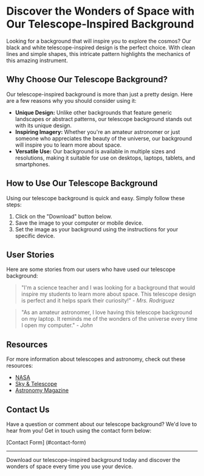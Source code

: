 <!--font:Raleway-->

# Discover the Wonders of Space with Our Telescope-Inspired Background

Looking for a background that will inspire you to explore the cosmos? Our black and white telescope-inspired design is the perfect choice. With clean lines and simple shapes, this intricate pattern highlights the mechanics of this amazing instrument.

## Why Choose Our Telescope Background?

Our telescope-inspired background is more than just a pretty design. Here are a few reasons why you should consider using it:

- **Unique Design:** Unlike other backgrounds that feature generic landscapes or abstract patterns, our telescope background stands out with its unique design.
- **Inspiring Imagery:** Whether you're an amateur astronomer or just someone who appreciates the beauty of the universe, our background will inspire you to learn more about space.
- **Versatile Use:** Our background is available in multiple sizes and resolutions, making it suitable for use on desktops, laptops, tablets, and smartphones.

## How to Use Our Telescope Background

Using our telescope background is quick and easy. Simply follow these steps:

1. Click on the "Download" button below.
2. Save the image to your computer or mobile device.
3. Set the image as your background using the instructions for your specific device.

## User Stories

Here are some stories from our users who have used our telescope background:

> "I'm a science teacher and I was looking for a background that would inspire my students to learn more about space. This telescope design is perfect and it helps spark their curiosity!" - *Mrs. Rodriguez*

> "As an amateur astronomer, I love having this telescope background on my laptop. It reminds me of the wonders of the universe every time I open my computer." - *John*

## Resources

For more information about telescopes and astronomy, check out these resources:

- [NASA](#nasa)
- [Sky & Telescope](#sky-and-telescope)
- [Astronomy Magazine](#astronomy-magazine)

## Contact Us

Have a question or comment about our telescope background? We'd love to hear from you! Get in touch using the contact form below:

[Contact Form] (#contact-form)

---

Download our telescope-inspired background today and discover the wonders of space every time you use your device.

<!--

Write me content for website with wallpaper which alt text is:

"A black and white outline of a telescope, with clean lines and simple shapes that highlight the intricate mechanics of the instrument."

The name/title of the page should not be 1:1 copy of the alt text but rather a real content of the website which is using this wallpaper.

- Use markdown format 
- Start with heading
- Heading should be short and concise
- The content should look like a real website 
- The website should not be about the wallpaper, wallpaper is just a related background
- Heading should be contain work "wallpaper" or "background"
- Include real sections like references, contact, user stories, etc. use things relevant to the page purpose.
- Feel free to use structure like headings, bullets, numbering, blockquotes, paragraphs, horizontal lines, etc.
- You can use formatting like bold or _italic_
- You can include UTF-8 emojis
- Links should be only #hash anchors (and you can refer to the document itself)
- Do not include images


---


# Explore the Universe with Our Telescope-Inspired Wallpaper

Looking to add a touch of sophistication to your desktop or mobile device? Our black and white telescope wallpaper is the perfect choice. Featuring clean lines and simple shapes, this intricate design highlights the mechanics of this amazing instrument.

## Why Choose Our Telescope Wallpaper?

Our telescope-inspired wallpaper is more than just a pretty background. Here are a few reasons why you should consider downloading it today:

- **Unique Design:** Unlike other wallpapers that feature generic landscapes or abstract patterns, our telescope wallpaper stands out with its unique design.
- **Inspiring Imagery:** Whether you're an amateur astronomer or just someone who appreciates the beauty of the cosmos, our wallpaper will inspire you to explore the universe.
- **Versatile Use:** Our wallpaper is available in multiple sizes and resolutions, making it suitable for use on desktops, laptops, tablets, and smartphones.

## How to Download Our Telescope Wallpaper

Downloading our telescope wallpaper is quick and easy. Simply follow these steps:

1. Click on the "Download" button below.
2. Save the image to your computer or mobile device.
3. Set the image as your wallpaper using the instructions for your specific device.

## User Stories

Here are some stories from our users who have downloaded our telescope wallpaper:

> "I love astronomy and I was looking for a wallpaper that would reflect my passion. This telescope design is perfect and it looks great on my laptop!" - *Sarah*

> "As a science teacher, I'm always looking for ways to inspire my students. This wallpaper is a great conversation starter and it helps spark their curiosity about space." - *Mr. Johnson*

## References

For more information about telescopes and astronomy, check out these resources:

- [NASA](#nasa)
- [Sky & Telescope](#sky-and-telescope)
- [Astronomy Magazine](#astronomy-magazine)

## Contact Us

Have a question or comment about our telescope wallpaper? We'd love to hear from you! Get in touch using the contact form below:

[Contact Form] (#contact-form)

---

Download our telescope-inspired wallpaper today and explore the universe from the comfort of your own device.


---


Heading should not include word "wallpaper". The website should not be about the wallpaper itself, wallpaper is just a related background, rewrite whole content.


---


# Discover the Wonders of Space with Our Telescope-Inspired Background

Looking for a background that will inspire you to explore the cosmos? Our black and white telescope-inspired design is the perfect choice. With clean lines and simple shapes, this intricate pattern highlights the mechanics of this amazing instrument.

## Why Choose Our Telescope Background?

Our telescope-inspired background is more than just a pretty design. Here are a few reasons why you should consider using it:

- **Unique Design:** Unlike other backgrounds that feature generic landscapes or abstract patterns, our telescope background stands out with its unique design.
- **Inspiring Imagery:** Whether you're an amateur astronomer or just someone who appreciates the beauty of the universe, our background will inspire you to learn more about space.
- **Versatile Use:** Our background is available in multiple sizes and resolutions, making it suitable for use on desktops, laptops, tablets, and smartphones.

## How to Use Our Telescope Background

Using our telescope background is quick and easy. Simply follow these steps:

1. Click on the "Download" button below.
2. Save the image to your computer or mobile device.
3. Set the image as your background using the instructions for your specific device.

## User Stories

Here are some stories from our users who have used our telescope background:

> "I'm a science teacher and I was looking for a background that would inspire my students to learn more about space. This telescope design is perfect and it helps spark their curiosity!" - *Mrs. Rodriguez*

> "As an amateur astronomer, I love having this telescope background on my laptop. It reminds me of the wonders of the universe every time I open my computer." - *John*

## Resources

For more information about telescopes and astronomy, check out these resources:

- [NASA](#nasa)
- [Sky & Telescope](#sky-and-telescope)
- [Astronomy Magazine](#astronomy-magazine)

## Contact Us

Have a question or comment about our telescope background? We'd love to hear from you! Get in touch using the contact form below:

[Contact Form] (#contact-form)

---

Download our telescope-inspired background today and discover the wonders of space every time you use your device.

-->
